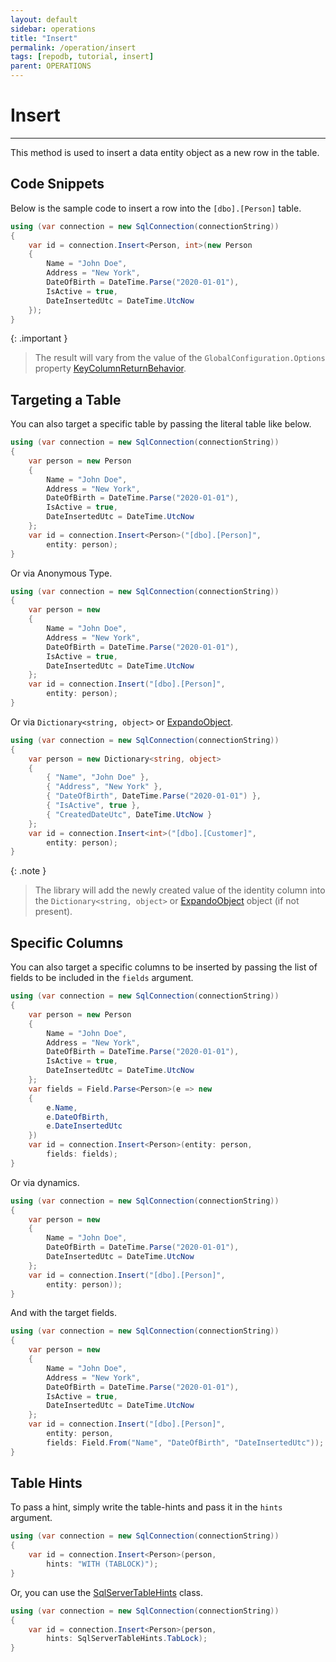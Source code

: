 ```yaml
---
layout: default
sidebar: operations
title: "Insert"
permalink: /operation/insert
tags: [repodb, tutorial, insert]
parent: OPERATIONS
---
```


# Insert

---

This method is used to insert a data entity object as a new row in the table.

## Code Snippets

Below is the sample code to insert a row into the `[dbo].[Person]` table.

```csharp
using (var connection = new SqlConnection(connectionString))
{
    var id = connection.Insert<Person, int>(new Person
    {
        Name = "John Doe",
        Address = "New York",
        DateOfBirth = DateTime.Parse("2020-01-01"),
        IsActive = true,
        DateInsertedUtc = DateTime.UtcNow
    });
}
```

{: .important }
> The result will vary from the value of the `GlobalConfiguration.Options` property [KeyColumnReturnBehavior](/enumeration/keycolumnreturnbehavior).

## Targeting a Table

You can also target a specific table by passing the literal table like below.

```csharp
using (var connection = new SqlConnection(connectionString))
{
    var person = new Person
    {
        Name = "John Doe",
        Address = "New York",
        DateOfBirth = DateTime.Parse("2020-01-01"),
        IsActive = true,
        DateInsertedUtc = DateTime.UtcNow
    };
    var id = connection.Insert<Person>("[dbo].[Person]",
        entity: person);
}
```

Or via Anonymous Type.

```csharp
using (var connection = new SqlConnection(connectionString))
{
    var person = new
    {
        Name = "John Doe",
        Address = "New York",
        DateOfBirth = DateTime.Parse("2020-01-01"),
        IsActive = true,
        DateInsertedUtc = DateTime.UtcNow
    };
    var id = connection.Insert("[dbo].[Person]",
        entity: person);
}
```

Or via `Dictionary<string, object>` or [ExpandoObject](https://learn.microsoft.com/en-us/dotnet/api/system.dynamic.expandoobject?view=net-7.0).

```csharp
using (var connection = new SqlConnection(connectionString))
{
    var person = new Dictionary<string, object>
    {
        { "Name", "John Doe" },
        { "Address", "New York" },
        { "DateOfBirth", DateTime.Parse("2020-01-01") },
        { "IsActive", true },
        { "CreatedDateUtc", DateTime.UtcNow }
    };
    var id = connection.Insert<int>("[dbo].[Customer]",
        entity: person);
}
```

{: .note }
> The library will add the newly created value of the identity column into the `Dictionary<string, object>` or [ExpandoObject](https://learn.microsoft.com/en-us/dotnet/api/system.dynamic.expandoobject?view=net-7.0) object (if not present).

## Specific Columns

You can also target a specific columns to be inserted by passing the list of fields to be included in the `fields` argument.

```csharp
using (var connection = new SqlConnection(connectionString))
{
    var person = new Person
    {
        Name = "John Doe",
        Address = "New York",
        DateOfBirth = DateTime.Parse("2020-01-01"),
        IsActive = true,
        DateInsertedUtc = DateTime.UtcNow
    };
    var fields = Field.Parse<Person>(e => new
    {
        e.Name,
        e.DateOfBirth,
        e.DateInsertedUtc
    })
    var id = connection.Insert<Person>(entity: person,
        fields: fields);
}
```

Or via dynamics.

```csharp
using (var connection = new SqlConnection(connectionString))
{
    var person = new
    {
        Name = "John Doe",
        DateOfBirth = DateTime.Parse("2020-01-01"),
        DateInsertedUtc = DateTime.UtcNow
    };
    var id = connection.Insert("[dbo].[Person]",
        entity: person));
}
```

And with the target fields.

```csharp
using (var connection = new SqlConnection(connectionString))
{
    var person = new
    {
        Name = "John Doe",
        Address = "New York",
        DateOfBirth = DateTime.Parse("2020-01-01"),
        IsActive = true,
        DateInsertedUtc = DateTime.UtcNow
    };
    var id = connection.Insert("[dbo].[Person]",
        entity: person,
        fields: Field.From("Name", "DateOfBirth", "DateInsertedUtc"));
}
```

## Table Hints

To pass a hint, simply write the table-hints and pass it in the `hints` argument.

```csharp
using (var connection = new SqlConnection(connectionString))
{
    var id = connection.Insert<Person>(person,
        hints: "WITH (TABLOCK)");
}
```

Or, you can use the [SqlServerTableHints](/class/sqlservertablehints) class.

```csharp
using (var connection = new SqlConnection(connectionString))
{
    var id = connection.Insert<Person>(person,
        hints: SqlServerTableHints.TabLock);
}
```
